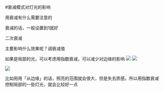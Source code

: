 #衰减模式对灯光的影响

用衰减有什么需要注意的

衰减的话，一般设置到1就好 

二次衰减


主要影响什么效果呢？调衰减值

如果是局部的光，可以考虑用指数衰减，可以减少对边缘的影响
![](http://ox55f9bg6.bkt.clouddn.com/2017-10-03-190541.jpg)
![](http://ox55f9bg6.bkt.clouddn.com/2017-10-03-190543.jpg)

![](http://ox55f9bg6.bkt.clouddn.com/2017-10-03-190545.jpg)

比如用用「从边缘」的话，照亮的范围就会很大，但是失去质感。所以用指数衰减 控制局部的一些灯光，就会比较好一点

